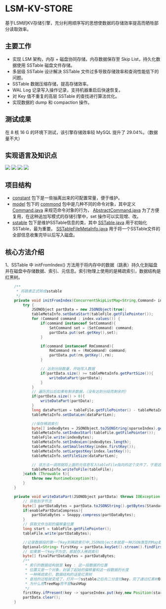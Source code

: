 # LSM-KV-STORE
基于LSM的KV存储引擎，充分利用顺序写的思想使数据的存储效率提高而牺牲部分读取效率。

## 主要工作
* 实现 LSM 架构，内存 + 磁盘协同存储，内存数据保存至 Skip List，持久化数据使用 SSTable 磁盘文件存储。
* 多层级 SSTable 设计解决 SSTable 文件过多导致存储效率和查询性能低下的问题。
* SSTable 数据压缩存储，提高存储效率。
* WAL Log 记录写入操作记录，支持机器重启后快速恢复。
* 对 Key 值不重复的高层 SSTable 的查找进行算法优化。
* 实现数据的 dump 和 compaction 操作。

## 测试成果
在 8 核 16 G 的环境下测试，该引擎存储效率较 MySQL 提升了 29.04%。（数据量不大）

## 实现语言及知识点
<img src="https://img.shields.io/badge/Java-100%25-yellowgreen" /> <img src="https://img.shields.io/badge/%E6%9E%B6%E6%9E%84-LSM-orange" /> <img src="https://img.shields.io/badge/%E5%86%85%E5%AD%98-Skip%20List-important" /> <img src="https://img.shields.io/badge/%E7%A3%81%E7%9B%98-SSTable-yellow" />

## 项目结构
* [constant](src%2Fmain%2Fjava%2Fcom%2Fcqupt%2Fkvstore%2Fconstant) 包下是一些抽离出来的可配置常量，便于维护。
* [model](src%2Fmain%2Fjava%2Fcom%2Fcqupt%2Fkvstore%2Fmodel) 包下的 [commond](src%2Fmain%2Fjava%2Fcom%2Fcqupt%2Fkvstore%2Fmodel%2Fcommond) 包中是几种不同的命令对象，其中定义 [Command.java](src%2Fmain%2Fjava%2Fcom%2Fcqupt%2Fkvstore%2Fmodel%2Fcommond%2FCommand.java) 来规范命令对象的行为， [AbstractCommand.java](src%2Fmain%2Fjava%2Fcom%2Fcqupt%2Fkvstore%2Fmodel%2Fcommond%2FAbstractCommand.java) 为了方便复用，在这种追加写模式的存储引擎中，set 操作可以实现增、改。
* [sstable](src%2Fmain%2Fjava%2Fcom%2Fcqupt%2Fkvstore%2Fmodel%2Fsstable) 包下是维护SSTable信息的类，其中 [SSTable.java](src%2Fmain%2Fjava%2Fcom%2Fcqupt%2Fkvstore%2Fmodel%2Fsstable%2FSSTable.java) 用于初始化 SSTable，最为重要。 [SSTableFileMetaInfo.java](src%2Fmain%2Fjava%2Fcom%2Fcqupt%2Fkvstore%2Fmodel%2Fsstable%2FSSTableFileMetaInfo.java) 用于将一个SSTable文件的全部信息收集完毕以后写入磁盘。

## 核心方法介绍
1、SSTable 中 initFromIndex() 方法用于将内存中的数据（跳表）持久化到磁盘并在磁盘中存储数据、索引、元信息。索引物理上使用的是稀疏索引，数据结构是红黑树。
```java
    /**
     * 将跳表正式转成sstable
     */
    private void initFromIndex(ConcurrentSkipListMap<String,Command> index){
        try {
            JSONObject partData = new JSONObject(true);
            tableMetaInfo.setDataStart(tableFile.getFilePointer());
            for (Command command : index.values()) {
                if(command instanceof SetCommand){
                    SetCommand set = (SetCommand) command;
                    partData.put(set.getKey(),set);
                }

                if(command instanceof RmCommand){
                    RmCommand rm = (RmCommand) command;
                    partData.put(rm.getKey(),rm);
                }

                // 达到分段数量，开始写入数据
                if(partData.size() >= tableMetaInfo.getPartSize()){
                    writeDataPart(partData);
                }
            }
            // 遍历完以后如果有剩余数据，（没有达到分段而剩余的）
            if(partData.size() > 0){
                writeDataPart(partData);
            }
            long dataPartLen = tableFile.getFilePointer() - tableMetaInfo.getDataStart();
            tableMetaInfo.setDataLen(dataPartLen);

            //保存稀疏索引
            byte[] indexBytes = JSONObject.toJSONString(sparseIndex).getBytes(StandardCharsets.UTF_8);
            tableMetaInfo.setIndexStart(tableFile.getFilePointer());
            tableFile.write(indexBytes);
            tableMetaInfo.setIndexLen(indexBytes.length);
            tableMetaInfo.setSmallestKey(index.firstKey());
            tableMetaInfo.setLargestKey(index.lastKey());
            tableMetaInfo.setFileSize(dataPartLen);

            // 该方法一调用就将上面的元信息写入tableFile指向的这个文件了，于是这个文件就有了数据、TreeMap的索引，元信息，并且key还是有序的
            tableMetaInfo.writeToFile(tableFile);
        }catch (Throwable t){
            throw new RuntimeException(t);
        }
    }

    private void writeDataPart(JSONObject partData) throws IOException {
        // 获取到字节流
        byte[] partDataBytes = partData.toJSONString().getBytes(StandardCharsets.UTF_8);
        if(enablePartDataCompress){
            partDataBytes = Snappy.compress(partDataBytes);
        }
        // 获取文件当前的偏移量位置
        long start = tableFile.getFilePointer();
        tableFile.write(partDataBytes);

        //记录数据段的第一个key到稀疏索引中,JSONObject本就是一种JSON类型的Map数据结构
        Optional<String> firstKey = partData.keySet().stream().findFirst();
        // 如果第一个key不为空，那就存入稀疏索引
        byte[] finalPartDataBytes = partDataBytes;
        /**
         * 索引的数据结构就是 key : 这一段数据的位置
         * 位置又是一个对象，封装了起始的偏移量和这一段数据的长度
         * 一种稀疏索引，数据结构的话是红黑树
         * 查找的过程就变成了，打开一个sstable之后先二分查找key，完了通过红黑树Ologn的复杂度找到具体的位置，在这个位置不是直接拿到数据，因为是稀疏索引，需要再遍历
         * 为什么用TreeMap而不是hashMap
         */
        firstKey.ifPresent(key -> sparseIndex.put(key,new Position(start,finalPartDataBytes.length)));
        partData.clear();
    }
```
